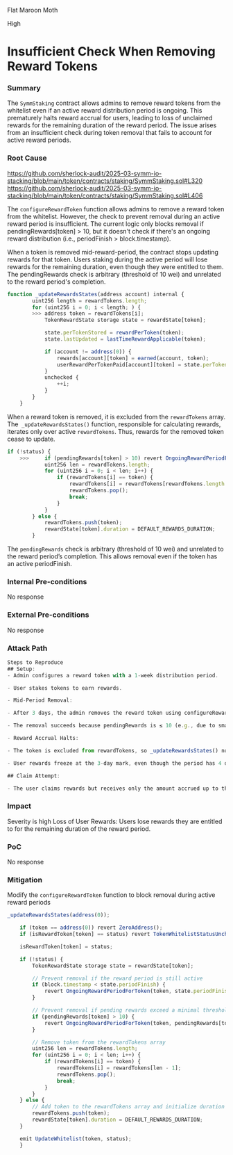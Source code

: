 Flat Maroon Moth

High

# Insufficient Check When Removing Reward Tokens

### Summary

The `SymmStaking` contract allows admins to remove reward tokens from the whitelist even if an active reward distribution period is ongoing. This prematurely halts reward accrual for users, leading to loss of unclaimed rewards for the remaining duration of the reward period. The issue arises from an insufficient check during token removal that fails to account for active reward periods.

### Root Cause

https://github.com/sherlock-audit/2025-03-symm-io-stacking/blob/main/token/contracts/staking/SymmStaking.sol#L320
https://github.com/sherlock-audit/2025-03-symm-io-stacking/blob/main/token/contracts/staking/SymmStaking.sol#L406

The `configureRewardToken` function allows admins to remove a reward token from the whitelist. However, the check to prevent removal during an active reward period is insufficient. The current logic only blocks removal if pendingRewards[token] > 10, but it doesn't check if there's an ongoing reward distribution (i.e., periodFinish > block.timestamp). 

When a token is removed mid-reward-period, the contract stops updating rewards for that token. Users staking during the active period will lose rewards for the remaining duration, even though they were entitled to them. The pendingRewards check is arbitrary (threshold of 10 wei) and unrelated to the reward period's completion.

```javascript
function _updateRewardsStates(address account) internal {
		uint256 length = rewardTokens.length;
		for (uint256 i = 0; i < length; ) {
		>>>	address token = rewardTokens[i];
			TokenRewardState storage state = rewardState[token];

			state.perTokenStored = rewardPerToken(token);
			state.lastUpdated = lastTimeRewardApplicable(token);

			if (account != address(0)) {
				rewards[account][token] = earned(account, token);
				userRewardPerTokenPaid[account][token] = state.perTokenStored;
			}
			unchecked {
				++i;
			}
		}
	}
```
When a reward token is removed, it is excluded from the `rewardTokens` array. The` _updateRewardsStates()` function, responsible for calculating rewards, iterates only over active `rewardTokens`. Thus, rewards for the removed token cease to update.

```javascript
if (!status) {
	>>>		if (pendingRewards[token] > 10) revert OngoingRewardPeriodForToken(token, pendingRewards[token]);
			uint256 len = rewardTokens.length;
			for (uint256 i = 0; i < len; i++) {
				if (rewardTokens[i] == token) {
					rewardTokens[i] = rewardTokens[rewardTokens.length - 1];
					rewardTokens.pop();
					break;
				}
			}
		} else {
			rewardTokens.push(token);
			rewardState[token].duration = DEFAULT_REWARDS_DURATION;
		}
```
The `pendingRewards` check is arbitrary (threshold of 10 wei) and unrelated to the reward period’s completion. This allows removal even if the token has an active periodFinish.

### Internal Pre-conditions

No response

### External Pre-conditions

No response

### Attack Path

```javascript
Steps to Reproduce
## Setup:
- Admin configures a reward token with a 1-week distribution period.

- User stakes tokens to earn rewards.

- Mid-Period Removal:

- After 3 days, the admin removes the reward token using configureRewardToken.

- The removal succeeds because pendingRewards is ≤ 10 (e.g., due to small reward amount).

- Reward Accrual Halts:

- The token is excluded from rewardTokens, so _updateRewardsStates() no longer processes it.

- User rewards freeze at the 3-day mark, even though the period has 4 days remaining.

## Claim Attempt:

- The user claims rewards but receives only the amount accrued up to the removal time (3 days’ worth).
```

### Impact

Severity is high
Loss of User Rewards: Users lose rewards they are entitled to for the remaining duration of the reward period.


### PoC

No response

### Mitigation

Modify the `configureRewardToken` function to block removal during active reward periods
```javascript
_updateRewardsStates(address(0));

    if (token == address(0)) revert ZeroAddress();
    if (isRewardToken[token] == status) revert TokenWhitelistStatusUnchanged(token, status);

    isRewardToken[token] = status;

    if (!status) {
        TokenRewardState storage state = rewardState[token];

        // Prevent removal if the reward period is still active
        if (block.timestamp < state.periodFinish) {
            revert OngoingRewardPeriodForToken(token, state.periodFinish);
        }

        // Prevent removal if pending rewards exceed a minimal threshold (e.g., rounding errors)
        if (pendingRewards[token] > 10) {
            revert OngoingRewardPeriodForToken(token, pendingRewards[token]);
        }

        // Remove token from the rewardTokens array
        uint256 len = rewardTokens.length;
        for (uint256 i = 0; i < len; i++) {
            if (rewardTokens[i] == token) {
                rewardTokens[i] = rewardTokens[len - 1];
                rewardTokens.pop();
                break;
            }
        }
    } else {
        // Add token to the rewardTokens array and initialize duration
        rewardTokens.push(token);
        rewardState[token].duration = DEFAULT_REWARDS_DURATION;
    }

    emit UpdateWhitelist(token, status);
    }
```